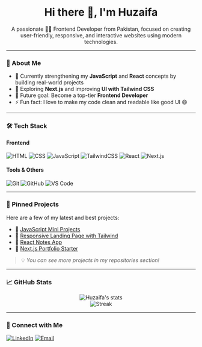 <h1 align="center">Hi there 👋, I'm Huzaifa</h1>

<p align="center">
  A passionate 👨‍💻 Frontend Developer from Pakistan, focused on creating user-friendly, responsive, and interactive websites using modern technologies.
</p>

---

### 🚀 About Me
- 🔭 Currently strengthening my **JavaScript** and **React** concepts by building real-world projects
- 🌱 Exploring **Next.js** and improving **UI with Tailwind CSS**
- 💼 Future goal: Become a top-tier **Frontend Developer**
- ⚡ Fun fact: I love to make my code clean and readable like good UI 😄

---

### 🛠️ Tech Stack

#### Frontend
![HTML](https://img.shields.io/badge/-HTML5-E34F26?style=flat&logo=html5&logoColor=white)
![CSS](https://img.shields.io/badge/-CSS3-1572B6?style=flat&logo=css3)
![JavaScript](https://img.shields.io/badge/-JavaScript-F7DF1E?style=flat&logo=javascript&logoColor=black)
![TailwindCSS](https://img.shields.io/badge/-TailwindCSS-38B2AC?style=flat&logo=tailwind-css)
![React](https://img.shields.io/badge/-React-61DAFB?style=flat&logo=react)
![Next.js](https://img.shields.io/badge/-Next.js-black?style=flat&logo=next.js)

#### Tools & Others
![Git](https://img.shields.io/badge/-Git-F05032?style=flat&logo=git)
![GitHub](https://img.shields.io/badge/-GitHub-181717?style=flat&logo=github)
![VS Code](https://img.shields.io/badge/-VS%20Code-007ACC?style=flat&logo=visual-studio-code)

---

### 📂 Pinned Projects
Here are a few of my latest and best projects:
- 🔹 [JavaScript Mini Projects](https://github.com/your-username/js-mini-projects)
- 🔹 [Responsive Landing Page with Tailwind](https://github.com/your-username/tailwind-landing-page)
- 🔹 [React Notes App](https://github.com/your-username/react-notes-app)
- 🔹 [Next.js Portfolio Starter](https://github.com/your-username/nextjs-portfolio)

> 💡 *You can see more projects in my repositories section!*

---

### 📈 GitHub Stats

<p align="center">
  <img src="https://github-readme-stats.vercel.app/api?username=your-username&show_icons=true&theme=react" alt="Huzaifa's stats" />
  <br>
  <img src="https://github-readme-streak-stats.herokuapp.com?user=your-username&theme=react" alt="Streak" />
</p>

---

### 🔗 Connect with Me

[![LinkedIn](https://img.shields.io/badge/LinkedIn-blue?style=flat&logo=linkedin&logoColor=white)](https://www.linkedin.com/in/your-link/)
[![Email](https://img.shields.io/badge/Email-D14836?style=flat&logo=gmail&logoColor=white)](mailto:your-email@example.com)
